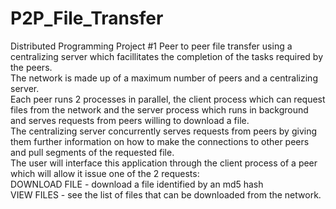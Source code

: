 # P2P_File_Transfer
Distributed Programming Project #1
Peer to peer file transfer using a centralizing server which facillitates the completion of the tasks required by the peers. <br />
The network is made up of a maximum number of peers and a centralizing server. <br />
Each peer runs 2 processes in parallel, the client process which can request files from the network and the server process which runs in background and serves requests from peers willing to download a file. <br />
The centralizing server concurrently serves requests from peers by giving them further information on how to make the connections to other peers and pull segments of the requested file. <br />
The user will interface this application through the client process of a peer which will allow it issue one of the 2 requests: <br />
DOWNLOAD FILE   - download a file identified by an md5 hash <br />
VIEW FILES      - see the list of files that can be downloaded from the network. <br />